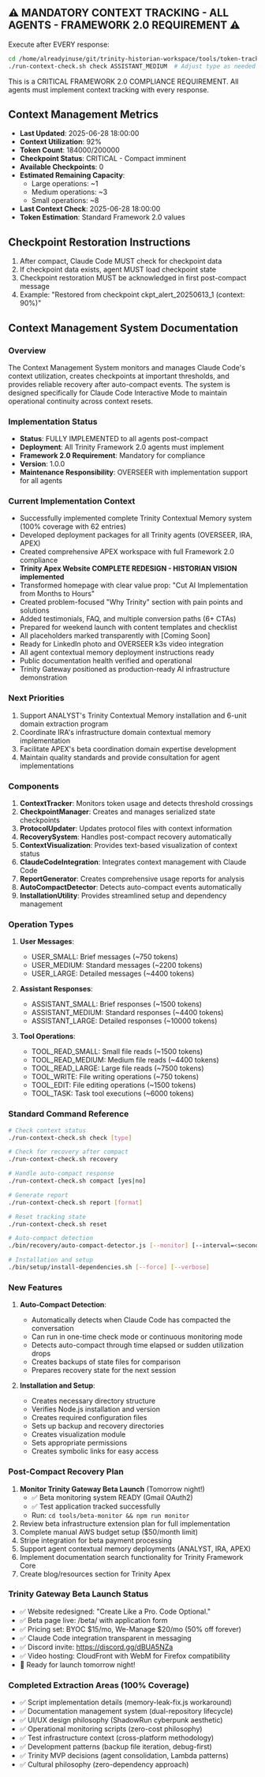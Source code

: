 ## ⚠️ MANDATORY CONTEXT TRACKING - ALL AGENTS - FRAMEWORK 2.0 REQUIREMENT ⚠️

Execute after EVERY response:
```bash
cd /home/alreadyinuse/git/trinity-historian-workspace/tools/token-tracker/context-manager-v2/bin
./run-context-check.sh check ASSISTANT_MEDIUM  # Adjust type as needed
```

This is a CRITICAL FRAMEWORK 2.0 COMPLIANCE REQUIREMENT. All agents must implement context tracking with every response.

## Context Management Metrics
- **Last Updated**: 2025-06-28 18:00:00
- **Context Utilization**: 92%
- **Token Count**: 184000/200000
- **Checkpoint Status**: CRITICAL - Compact imminent
- **Available Checkpoints**: 0
- **Estimated Remaining Capacity**: 
  - Large operations: ~1
  - Medium operations: ~3
  - Small operations: ~8
- **Last Context Check**: 2025-06-28 18:00:00
- **Token Estimation**: Standard Framework 2.0 values

## Checkpoint Restoration Instructions
1. After compact, Claude Code MUST check for checkpoint data
2. If checkpoint data exists, agent MUST load checkpoint state
3. Checkpoint restoration MUST be acknowledged in first post-compact message
4. Example: "Restored from checkpoint ckpt_alert_20250613_1 (context: 90%)"

## Context Management System Documentation

### Overview
The Context Management System monitors and manages Claude Code's context utilization, creates checkpoints at important thresholds, and provides reliable recovery after auto-compact events. The system is designed specifically for Claude Code Interactive Mode to maintain operational continuity across context resets.

### Implementation Status
- **Status**: FULLY IMPLEMENTED to all agents post-compact
- **Deployment**: All Trinity Framework 2.0 agents must implement
- **Framework 2.0 Requirement**: Mandatory for compliance
- **Version**: 1.0.0
- **Maintenance Responsibility**: OVERSEER with implementation support for all agents

### Current Implementation Context
- Successfully implemented complete Trinity Contextual Memory system (100% coverage with 62 entries)
- Developed deployment packages for all Trinity agents (OVERSEER, IRA, APEX)
- Created comprehensive APEX workspace with full Framework 2.0 compliance
- **Trinity Apex Website COMPLETE REDESIGN - HISTORIAN VISION implemented**
- Transformed homepage with clear value prop: "Cut AI Implementation from Months to Hours"
- Created problem-focused "Why Trinity" section with pain points and solutions
- Added testimonials, FAQ, and multiple conversion paths (6+ CTAs)
- Prepared for weekend launch with content templates and checklist
- All placeholders marked transparently with [Coming Soon]
- Ready for LinkedIn photo and OVERSEER k3s video integration
- All agent contextual memory deployment instructions ready
- Public documentation health verified and operational
- Trinity Gateway positioned as production-ready AI infrastructure demonstration

### Next Priorities
1. Support ANALYST's Trinity Contextual Memory installation and 6-unit domain extraction program
2. Coordinate IRA's infrastructure domain contextual memory implementation  
3. Facilitate APEX's beta coordination domain expertise development
4. Maintain quality standards and provide consultation for agent implementations

### Components
1. **ContextTracker**: Monitors token usage and detects threshold crossings
2. **CheckpointManager**: Creates and manages serialized state checkpoints
3. **ProtocolUpdater**: Updates protocol files with context information
4. **RecoverySystem**: Handles post-compact recovery automatically
5. **ContextVisualization**: Provides text-based visualization of context status
6. **ClaudeCodeIntegration**: Integrates context management with Claude Code
7. **ReportGenerator**: Creates comprehensive usage reports for analysis
8. **AutoCompactDetector**: Detects auto-compact events automatically
9. **InstallationUtility**: Provides streamlined setup and dependency management

### Operation Types
1. **User Messages**:
   - USER_SMALL: Brief messages (~750 tokens)
   - USER_MEDIUM: Standard messages (~2200 tokens)
   - USER_LARGE: Detailed messages (~4400 tokens)

2. **Assistant Responses**:
   - ASSISTANT_SMALL: Brief responses (~1500 tokens)
   - ASSISTANT_MEDIUM: Standard responses (~4400 tokens)
   - ASSISTANT_LARGE: Detailed responses (~10000 tokens)

3. **Tool Operations**:
   - TOOL_READ_SMALL: Small file reads (~1500 tokens)
   - TOOL_READ_MEDIUM: Medium file reads (~4400 tokens)
   - TOOL_READ_LARGE: Large file reads (~7500 tokens)
   - TOOL_WRITE: File writing operations (~750 tokens)
   - TOOL_EDIT: File editing operations (~1500 tokens)
   - TOOL_TASK: Task tool executions (~6000 tokens)

### Standard Command Reference
```bash
# Check context status
./run-context-check.sh check [type]

# Check for recovery after compact
./run-context-check.sh recovery

# Handle auto-compact response
./run-context-check.sh compact [yes|no]

# Generate report
./run-context-check.sh report [format]

# Reset tracking state
./run-context-check.sh reset

# Auto-compact detection
./bin/recovery/auto-compact-detector.js [--monitor] [--interval=<seconds>]

# Installation and setup
./bin/setup/install-dependencies.sh [--force] [--verbose]
```

### New Features
1. **Auto-Compact Detection**:
   - Automatically detects when Claude Code has compacted the conversation
   - Can run in one-time check mode or continuous monitoring mode
   - Detects auto-compact through time elapsed or sudden utilization drops
   - Creates backups of state files for comparison
   - Prepares recovery state for the next session

2. **Installation and Setup**:
   - Creates necessary directory structure
   - Verifies Node.js installation and version
   - Creates required configuration files
   - Sets up backup and recovery directories
   - Creates visualization module
   - Sets appropriate permissions
   - Creates symbolic links for easy access

### Post-Compact Recovery Plan
1. **Monitor Trinity Gateway Beta Launch** (Tomorrow night!)
   - ✅ Beta monitoring system READY (Gmail OAuth2)
   - ✅ Test application tracked successfully
   - Run: `cd tools/beta-monitor && npm run monitor`
2. Review beta infrastructure extension plan for full implementation
3. Complete manual AWS budget setup ($50/month limit)
4. Stripe integration for beta payment processing
5. Support agent contextual memory deployments (ANALYST, IRA, APEX)
6. Implement documentation search functionality for Trinity Framework Core
7. Create blog/resources section for Trinity Apex

### Trinity Gateway Beta Launch Status
- ✅ Website redesigned: "Create Like a Pro. Code Optional."
- ✅ Beta page live: /beta/ with application form
- ✅ Pricing set: BYOC $15/mo, We-Manage $20/mo (50% off forever)
- ✅ Claude Code integration transparent in messaging
- ✅ Discord invite: https://discord.gg/dBUA5NZa
- ✅ Video hosting: CloudFront with WebM for Firefox compatibility
- 🚀 Ready for launch tomorrow night!

### Completed Extraction Areas (100% Coverage)
- ✅ Script implementation details (memory-leak-fix.js workaround)
- ✅ Documentation management system (dual-repository lifecycle)
- ✅ UI/UX design philosophy (ShadowRun cyberpunk aesthetic)
- ✅ Operational monitoring scripts (zero-cost philosophy)
- ✅ Test infrastructure context (cross-platform methodology)
- ✅ Development patterns (backup file iteration, debug-first)
- ✅ Trinity MVP decisions (agent consolidation, Lambda patterns)
- ✅ Cultural philosophy (zero-dependency approach)